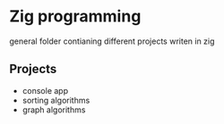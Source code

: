 # Zig programming
general folder contianing  different projects writen in zig

## Projects
- console app
- sorting algorithms
- graph algorithms